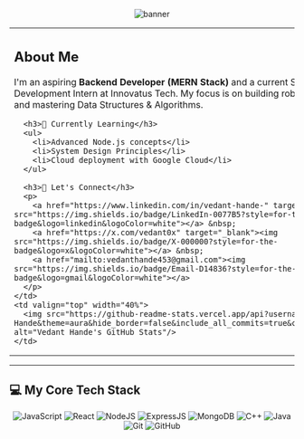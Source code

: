 <p align="center">
  <img src="https://capsule-render.vercel.app/api?type=waving&color=gradient&height=180&section=header&text=Vedant%20Hande&fontSize=35&fontAlignY=40" alt="banner"/>
</p>

<table>
  <tr>
    <td valign="top" width="60%">
      <h2>About Me</h2>
      <p>
        I'm an aspiring <strong>Backend Developer (MERN Stack)</strong> and a current Software Development Intern at Innovatus Tech. My focus is on building robust applications and mastering Data Structures & Algorithms.
      </p>
      
      <h3>🌱 Currently Learning</h3>
      <ul>
        <li>Advanced Node.js concepts</li>
        <li>System Design Principles</li>
        <li>Cloud deployment with Google Cloud</li>
      </ul>

      <h3>🤝 Let's Connect</h3>
      <p>
        <a href="https://www.linkedin.com/in/vedant-hande-" target="_blank"><img src="https://img.shields.io/badge/LinkedIn-0077B5?style=for-the-badge&logo=linkedin&logoColor=white"></a> &nbsp;
        <a href="https://x.com/vedant0x" target="_blank"><img src="https://img.shields.io/badge/X-000000?style=for-the-badge&logo=x&logoColor=white"></a> &nbsp;
        <a href="mailto:vedanthande453@gmail.com"><img src="https://img.shields.io/badge/Email-D14836?style=for-the-badge&logo=gmail&logoColor=white"></a>
      </p>
    </td>
    <td valign="top" width="40%">
      <img src="https://github-readme-stats.vercel.app/api?username=Vedant-Hande&theme=aura&hide_border=false&include_all_commits=true&count_private=true" alt="Vedant Hande's GitHub Stats"/>
    </td>
  </tr>
</table>

---

## 💻 My Core Tech Stack

<p align="center">
  <img src="https://img.shields.io/badge/javascript-%23323330.svg?style=for-the-badge&logo=javascript&logoColor=%23F7DF1E" alt="JavaScript">
  <img src="https://img.shields.io/badge/react-%2320232a.svg?style=for-the-badge&logo=react&logoColor=%2361DAFB" alt="React">
  <img src="https://img.shields.io/badge/node.js-339933.svg?style=for-the-badge&logo=nodedotjs&logoColor=white" alt="NodeJS">
  <img src="https://img.shields.io/badge/express.js-%23404d59.svg?style=for-the-badge&logo=express&logoColor=white" alt="ExpressJS">
  <img src="https://img.shields.io/badge/MongoDB-4EA94B?style=for-the-badge&logo=mongodb&logoColor=white" alt="MongoDB">
  <img src="https://img.shields.io/badge/c++-%2300599C.svg?style=for-the-badge&logo=c%2B%2B&logoColor=white" alt="C++">
  <img src="https://img.shields.io/badge/java-%23ED8B00.svg?style=for-the-badge&logo=openjdk&logoColor=white" alt="Java">
  <img src="https://img.shields.io/badge/git-%23F05033.svg?style=for-the-badge&logo=git&logoColor=white" alt="Git">
  <img src="https://img.shields.io/badge/github-%23121011.svg?style=for-the-badge&logo=github&logoColor=white" alt="GitHub">
</p>
